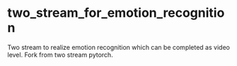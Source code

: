 # two_stream_for_emotion_recognition
Two stream to realize emotion recognition which can be completed as video level. Fork from two stream pytorch.
